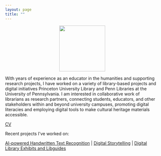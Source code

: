 ```yaml
---
layout: page
title: "" 
---
```


<p align="center">
  <img width="150" src="https://github.com/evandttr/evandttr.github.io/assets/120140116/fe656ec6-a055-4251-b8b7-0cb9cdabc06f">
</p>

With years of experience as an educator in the humanities and supporting research projects, I have worked on a variety of library-based projects and digital initiatives Princeton University Library and Penn Libraries at the University of Pennsylvania. I am interested in collaborative work of librarians as research partners, connecting students, educators, and other stakeholders within and beyond university campuses, promoting digital literacies and employing digital tools to make cultural heritage materials accessible. 

[CV](https://evandttr.github.io/folder/document.pdf)

Recent projects I've worked on: 

[AI-powered Handwritten Text Recognition](./hand.md) | [Digital Storytelling](./digital.md) | [Digital Library Exhibits and Libguides](./curate.md)
